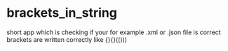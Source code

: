 # brackets_in_string
short app which is checking if your for example .xml or .json file is correct 
brackets are written correctly like {}{}(())) 